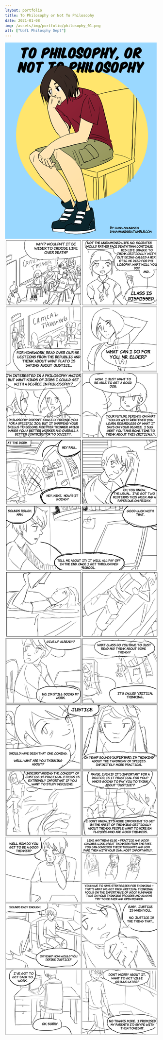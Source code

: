 ```yaml
---
layout: portfolio
title: To Philosophy or Not To Philosophy
date: 2021-01-08
img: /assets/img/portfolio/philosophy_01.png
alt: ["UofL Philosphy Dept"]
---
```


<a href="/assets/img/portfolio/philosophy_01.png"><img src="/assets/img/portfolio/philosophy_01.png" alt=""></a>
<a href="/assets/img/portfolio/philosophy_02.png"><img class="thumb" src="/assets/img/portfolio/philosophy_02.png" alt=""></a>
<a href="/assets/img/portfolio/philosophy_03.png"><img class="thumb" src="/assets/img/portfolio/philosophy_03.png" alt=""></a>
<a href="/assets/img/portfolio/philosophy_04.png"><img class="thumb" src="/assets/img/portfolio/philosophy_04.png" alt=""></a>
<a href="/assets/img/portfolio/philosophy_05.png"><img class="thumb" src="/assets/img/portfolio/philosophy_05.png" alt=""></a>
